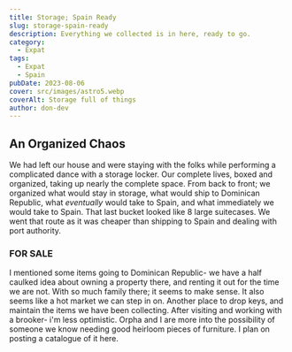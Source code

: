 ```yaml
---
title: Storage; Spain Ready
slug: storage-spain-ready
description: Everything we collected is in here, ready to go.
category:
  - Expat
tags:
  - Expat
  - Spain
pubDate: 2023-08-06
cover: src/images/astro5.webp
coverAlt: Storage full of things
author: don-dev
---
```

## An Organized Chaos

We had left our house and were staying with the folks while performing a complicated dance with a storage locker. Our complete lives, boxed and organized, taking up nearly the complete space. From back to front; we organized what would stay in storage, what would ship to Dominican Republic, what *eventually* would take to Spain, and what immediately we would take to Spain. That last bucket looked like 8 large suitecases. We went that route as it was cheaper than shipping to Spain and dealing with port authority.

### FOR SALE

I mentioned some items going to Dominican Republic- we have a half caulked idea about owning a property there, and renting it out for the time we are not. With so much family there; it seems to make sense. It also seems like a hot market we can step in on. Another place to drop keys, and maintain the items we have been collecting. After visiting and working with a brooker- i'm less optimistic. Orpha and I are more into the possibility of someone we know needing good heirloom pieces of furniture. I plan on posting a catalogue of it here.